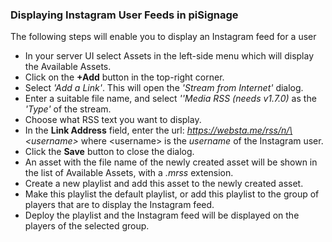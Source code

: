 ### Displaying Instagram User Feeds in piSignage

The following steps will enable you to display an Instagram feed for a user 
* In your server UI select Assets in the left-side menu which will display the Available Assets.
* Click on the **+Add**  button in the top-right corner.
* Select *'Add a Link'*. This will open the *'Stream from Internet'* dialog.
* Enter a suitable file name, and select *''Media RSS (needs v1.7.0)* as the *'Type'* of the stream.
* Choose what RSS text you want to display.
* In the **Link Address** field, enter the url: *https://websta.me/rss/n/\<username\>* where \<username\> is the *username* of the Instagram user.
* Click the **Save** button to close the dialog.
* An asset with the file name of the newly created asset will be shown in the list of Available Assets, with a *.mrss* extension.
* Create a new playlist and add this asset to the newly created asset.
* Make this playlist the default playlist, or add this playlist to the group of players that are to display the Instagram feed.
* Deploy the playlist and the Instagram feed will be displayed on the players of the selected group.


